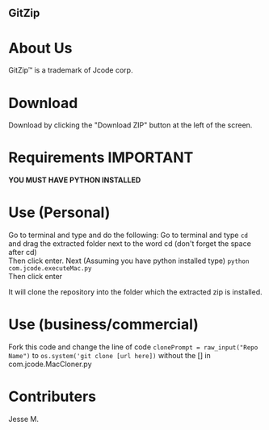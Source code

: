 ## GitZip <br>

# About Us <br>
GitZip™ is a trademark of Jcode corp. <br>

# Download <br>
Download by clicking the "Download ZIP" button at the left of the screen. <br>

# Requirements IMPORTANT
<strong> YOU MUST HAVE PYTHON INSTALLED </strong>

# Use (Personal)
Go to terminal and type and do the following:
Go to terminal and type ```cd ``` and drag the extracted folder next to the word cd (don't forget the space after cd)<br>
Then click enter.
Next (Assuming you have python installed type) ``` python com.jcode.executeMac.py ``` <br>
Then click enter

It will clone the repository into the folder which the extracted zip is installed.


# Use (business/commercial)
Fork this code and change the line of code `clonePrompt = raw_input("Repo Name")` to `os.system('git clone [url here])` without the [] in com.jcode.MacCloner.py



# Contributers
Jesse M.
